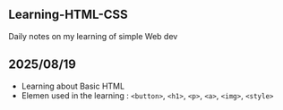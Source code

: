 ## Learning-HTML-CSS

Daily notes on my learning of simple Web dev

## 2025/08/19
- Learning about Basic HTML
- Elemen used in the learning : `<button>`, `<h1>`, `<p>`, `<a>`, `<img>`, `<style>`
